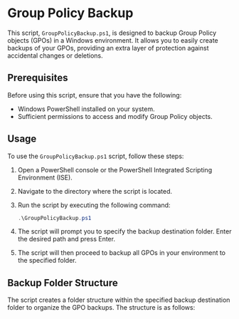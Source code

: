 # Group Policy Backup

This script, `GroupPolicyBackup.ps1`, is designed to backup Group Policy objects (GPOs) in a Windows environment. It allows you to easily create backups of your GPOs, providing an extra layer of protection against accidental changes or deletions.

## Prerequisites

Before using this script, ensure that you have the following:

- Windows PowerShell installed on your system.
- Sufficient permissions to access and modify Group Policy objects.

## Usage

To use the `GroupPolicyBackup.ps1` script, follow these steps:

1. Open a PowerShell console or the PowerShell Integrated Scripting Environment (ISE).
2. Navigate to the directory where the script is located.
3. Run the script by executing the following command:

    ```powershell
    .\GroupPolicyBackup.ps1
    ```

4. The script will prompt you to specify the backup destination folder. Enter the desired path and press Enter.
5. The script will then proceed to backup all GPOs in your environment to the specified folder.

## Backup Folder Structure

The script creates a folder structure within the specified backup destination folder to organize the GPO backups. The structure is as follows:
